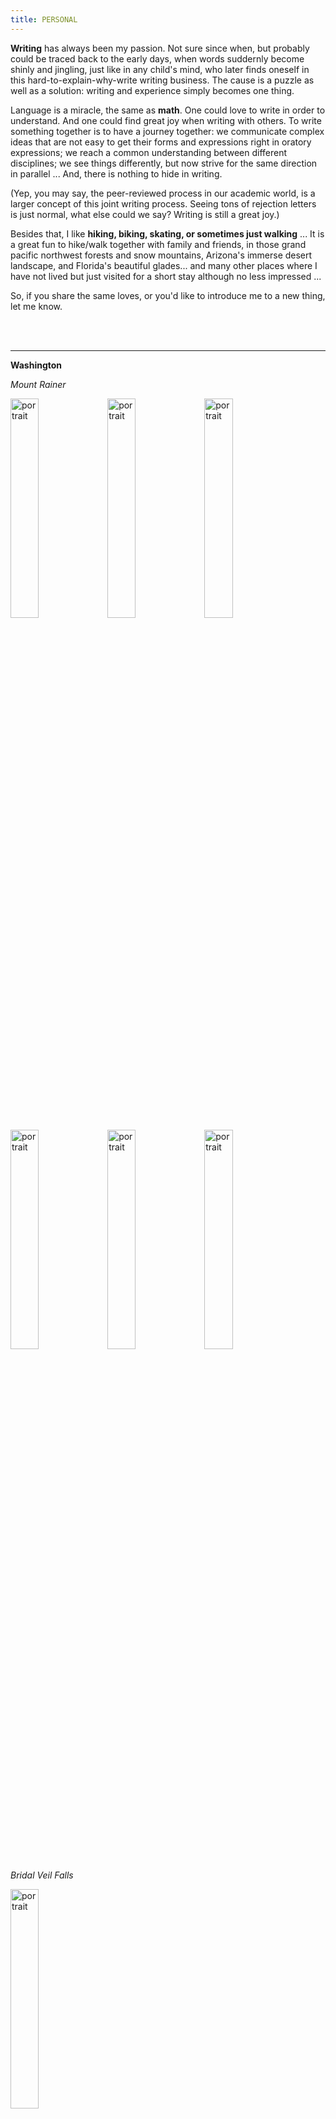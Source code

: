 ```yaml
---
title: PERSONAL
---
```


**Writing** has always been my passion. Not sure since when, but probably could be traced back to the early days, when words suddernly become shinly and jingling, just like in any child's mind, who later finds oneself in this hard-to-explain-why-write writing business. The cause is a puzzle as well as a solution: writing and experience simply becomes one thing. 


Language is a miracle, the same as **math**. One could love to write in order to understand. And one could find great joy when writing with others. To write something together is to have a journey together: we communicate complex ideas that are not easy to get their forms and expressions right in oratory expressions; we reach a common understanding between different disciplines; we see things differently, but now strive for the same direction in parallel ... And, there is nothing to hide in writing. 


(Yep, you may say, the peer-reviewed process in our academic world, is a larger concept of this joint writing process. Seeing tons of rejection letters is just normal, what else could we say? Writing is still a great joy.)


Besides that, I like **hiking, biking, skating, or sometimes just walking** ... It is a great fun to hike/walk together with family and friends, in those grand pacific northwest forests and snow mountains, Arizona's immerse desert landscape, and Florida's beautiful glades... and many other places where I have not lived but just visited for a short stay although no less impressed ...


So, if you share the same loves, or you'd like to introduce me to a new thing, let me know.


<br><br>

___

**Washington** 

*Mount Rainer*

<img src='./images/Dec in Mount Rainer 2.JPG' alt='portrait' style="width:30%" align="center"/>

<img src='./images/Marmot in Mount Rainer.JPG' alt='portrait' style="width:30%" align="center"/>

<img src='./images/Meadow in Mount Rainer.JPG' alt='portrait' style="width:30%" align="center"/>

<img src='./images/Misty alley in Mount Rainer.JPG' alt='portrait' style="width:30%" align="center"/>

<img src='./images/Mount Rainer.JPG' alt='portrait' style="width:30%" align="center"/>

<img src='./images/Mount Rainer 2.JPG' alt='portrait' style="width:30%" align="center"/>


*Bridal Veil Falls*

<img src='./images/Bridal Veil Falls.JPG' alt='portrait' style="width:30%" align="center"/>

*Lake cushman*

<img src='./images/Lake cushman in WA.JPG' alt='portrait' style="width:30%" align="center"/>

*Lake Serena*

<img src='./images/Lake Serena.JPG' alt='portrait' style="width:30%" align="center"/>

*Mount Si*

<img src='./images/Mount Si.JPG' alt='portrait' style="width:30%" align="center"/>

*Rattlesnake Mount*

<img src='./images/Rattlesnake Mount.JPG' alt='portrait' style="width:30%" align="center"/>

*Strawberry picking in Bailey Farm in Snohomish WA*

<img src='./images/Strawberry picking in Bailey Farm in Snohomish WA.JPG' alt='portrait' style="width:30%" align="center"/>

*UW Fountain*

<img src='./images/UW Fountain sunny day.JPG' alt='portrait' style="width:30%" align="center"/>

<img src='./images/UW Fountain.JPG' alt='portrait' style="width:30%" align="center"/>

*WA Forest*

<img src='./images/WA Forest.JPG' alt='portrait' style="width:30%" align="center"/>

*Wallace Fall*

<img src='./images/Wallace fall.JPG' alt='portrait' style="width:30%" align="center"/>

*Horses in the neighborhood* 

<img src='./images/Horse in the neiborhood.JPG' alt='portrait' style="width:30%" align="center"/>


<br><br>

___


**Florida** 

*An alligator whisperer in Everglades* 

<img src='./images/Allagator whisper in Everglades.JPG' alt='portrait' style="width:30%" align="center"/>

*Honeymoon Beach*

<img src='./images/Honeymoon Beach.JPG' alt='portrait' style="width:30%" align="center"/>

*Dry Tortugas National Par*

<img src='./images/Dry Tortugas National Park 1.JPG' alt='portrait' style="width:30%" align="center"/>
<img src='./images/Dry Tortugas National Park 2.JPG' alt='portrait' style="width:30%" align="center"/>

*Cats in Hemingway's old house in Key West* 

<img src='./images/Cat in Hemingway old house in Key West.JPG' alt='portrait' style="width:30%" align="center"/>

*Clearwater Beach*

<img src='./images/Clearwater Beach.JPG' alt='portrait' style="width:30%" align="center"/>


<br><br>

___


**Arizona** 

*Arizona Cactus*

<img src='./images/Arizona Cactus.jpg' alt='portrait' style="width:30%" align="center"/>

*Superstition Mount*

<img src='./images/Superstition Mount.jpg' alt='portrait' style="width:30%" align="center"/>
<img src='./images/Superstition Mount 2.jpg' alt='portrait' style="width:30%" align="center"/>
<img src='./images/Superstition Mount 3.jpg' alt='portrait' style="width:30%" align="center"/>
 

<br><br>

___


**Family Portrait**

*Bobo is our dog*

<img src='./images/Bobo Portrait 1.JPG' alt='portrait' style="width:30%" align="center"/>
<img src='./images/Bobo Portrait 2.JPG' alt='portrait' style="width:30%" align="center"/>
<img src='./images/Bobo in the car.JPG' alt='portrait' style="width:30%" align="center"/>

*Family portrait (by my father-in-law)*

<img src='./images/Family portrait by my father-in-law.JPG' alt='portrait' style="width:30%" align="center"/>

<br><br>

___


**A half-hearted gardener**

<img src='./images/Garden Japanese Maple2.JPG' alt='portrait' style="width:30%" align="center"/>
<img src='./images/Garden Rose.JPG' alt='portrait' style="width:30%" align="center"/>
<img src='./images/Garden Azalea.JPG' alt='portrait' style="width:30%" align="center"/>



